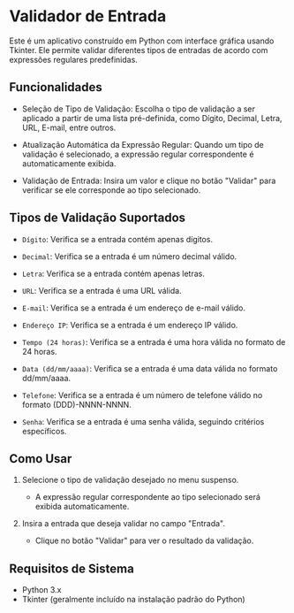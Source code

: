 
# Validador de Entrada

Este é um aplicativo construído em Python com interface gráfica usando Tkinter.
Ele permite validar diferentes tipos de entradas de acordo com expressões regulares predefinidas.

## Funcionalidades

- Seleção de Tipo de Validação: Escolha o tipo de validação a ser aplicado a partir de uma lista pré-definida, como Dígito, Decimal, Letra, URL, E-mail, entre outros.

- Atualização Automática da Expressão Regular: Quando um tipo de validação é selecionado, a expressão regular correspondente é automaticamente exibida.

- Validação de Entrada: Insira um valor e clique no botão "Validar" para verificar se ele corresponde ao tipo selecionado.

## Tipos de Validação Suportados

- ```Dígito```: Verifica se a entrada contém apenas dígitos.

- ```Decimal```: Verifica se a entrada é um número decimal válido.

- ```Letra```: Verifica se a entrada contém apenas letras.

- ```URL```: Verifica se a entrada é uma URL válida.

- ```E-mail```: Verifica se a entrada é um endereço de e-mail válido.

- ```Endereço IP```: Verifica se a entrada é um endereço IP válido.

- ```Tempo (24 horas)```: Verifica se a entrada é uma hora válida no formato de 24 horas.

- ```Data (dd/mm/aaaa)```: Verifica se a entrada é uma data válida no formato dd/mm/aaaa.

- ```Telefone```: Verifica se a entrada é um número de telefone válido no formato (DDD)-NNNN-NNNN.

- ```Senha```: Verifica se a entrada é uma senha válida, seguindo critérios específicos.

## Como Usar

1. Selecione o tipo de validação desejado no menu suspenso.
    - A expressão regular correspondente ao tipo selecionado será exibida automaticamente.

2. Insira a entrada que deseja validar no campo "Entrada".
    - Clique no botão "Validar" para ver o resultado da validação.

## Requisitos de Sistema

- Python 3.x
- Tkinter (geralmente incluído na instalação padrão do Python)
